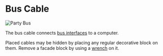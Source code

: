 # Bus Cable
![Party Bus](block:oc2r:bus_cable)

The bus cable connects [bus interfaces](bus_interface.md) to a computer.

Placed cables may be hidden by placing any regular decorative block on them. Remove a facade block by using a [wrench](../item/wrench.md) on it.
